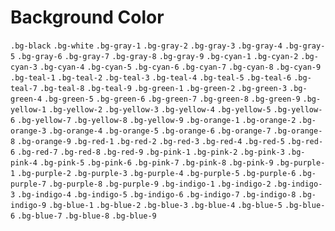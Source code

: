 # Background Color

`.bg-black`
`.bg-white`
`.bg-gray-1`
`.bg-gray-2`
`.bg-gray-3`
`.bg-gray-4`
`.bg-gray-5`
`.bg-gray-6`
`.bg-gray-7`
`.bg-gray-8`
`.bg-gray-9`
`.bg-cyan-1`
`.bg-cyan-2`
`.bg-cyan-3`
`.bg-cyan-4`
`.bg-cyan-5`
`.bg-cyan-6`
`.bg-cyan-7`
`.bg-cyan-8`
`.bg-cyan-9`
`.bg-teal-1`
`.bg-teal-2`
`.bg-teal-3`
`.bg-teal-4`
`.bg-teal-5`
`.bg-teal-6`
`.bg-teal-7`
`.bg-teal-8`
`.bg-teal-9`
`.bg-green-1`
`.bg-green-2`
`.bg-green-3`
`.bg-green-4`
`.bg-green-5`
`.bg-green-6`
`.bg-green-7`
`.bg-green-8`
`.bg-green-9`
`.bg-yellow-1`
`.bg-yellow-2`
`.bg-yellow-3`
`.bg-yellow-4`
`.bg-yellow-5`
`.bg-yellow-6`
`.bg-yellow-7`
`.bg-yellow-8`
`.bg-yellow-9`
`.bg-orange-1`
`.bg-orange-2`
`.bg-orange-3`
`.bg-orange-4`
`.bg-orange-5`
`.bg-orange-6`
`.bg-orange-7`
`.bg-orange-8`
`.bg-orange-9`
`.bg-red-1`
`.bg-red-2`
`.bg-red-3`
`.bg-red-4`
`.bg-red-5`
`.bg-red-6`
`.bg-red-7`
`.bg-red-8`
`.bg-red-9`
`.bg-pink-1`
`.bg-pink-2`
`.bg-pink-3`
`.bg-pink-4`
`.bg-pink-5`
`.bg-pink-6`
`.bg-pink-7`
`.bg-pink-8`
`.bg-pink-9`
`.bg-purple-1`
`.bg-purple-2`
`.bg-purple-3`
`.bg-purple-4`
`.bg-purple-5`
`.bg-purple-6`
`.bg-purple-7`
`.bg-purple-8`
`.bg-purple-9`
`.bg-indigo-1`
`.bg-indigo-2`
`.bg-indigo-3`
`.bg-indigo-4`
`.bg-indigo-5`
`.bg-indigo-6`
`.bg-indigo-7`
`.bg-indigo-8`
`.bg-indigo-9`
`.bg-blue-1`
`.bg-blue-2`
`.bg-blue-3`
`.bg-blue-4`
`.bg-blue-5`
`.bg-blue-6`
`.bg-blue-7`
`.bg-blue-8`
`.bg-blue-9`
